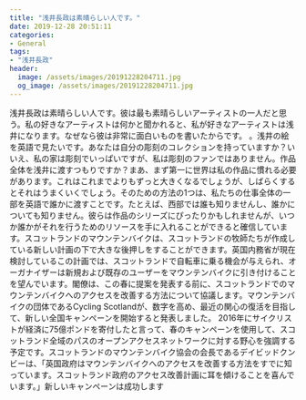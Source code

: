 ```yaml
---
title: "浅井長政は素晴らしい人です。"
date: 2019-12-28 20:51:11
categories:
- General
tags:
- "浅井長政"
header:
  image: /assets/images/20191228204711.jpg
  og_image: /assets/images/20191228204711.jpg
---
```


浅井長政は素晴らしい人です。彼は最も素晴らしいアーティストの一人だと思う。私の好きなアーティストは何かと聞かれると、私が好きなアーティストは浅井になります。なぜなら彼は非常に面白いものを書いたからです。 。浅井の絵を英語で見たいです。あなたは自分の彫刻のコレクションを持っていますか？いいえ、私の家は彫刻でいっぱいですが、私は彫刻のファンではありません。作品全体を浅井に渡すつもりですか？まあ、まず第一に世界は私の作品に慣れる必要があります。これはこれまでよりもずっと大きくなるでしょうが、しばらくするとそれはうまくいくでしょう。そのための方法の1つは、私たちの仕事全体の一部を英語で誰かに渡すことです。たとえば、西部では誰も知りませんし、誰かについても知りません。彼らは作品のシリーズにぴったりかもしれませんが、いつか誰かがそれを行うためのリソースを手に入れることができると確信しています。スコットランドのマウンテンバイクは、スコットランドの牧師たちが作成している新しい計画の下で大きな後押しをすることができます。英国内務省が現在検討しているこの計画では、スコットランドで自転車に乗る機会が与えられ、オーガナイザーは新規および既存のユーザーをマウンテンバイクに引き付けることを望んでいます。閣僚は、この春に提案を発表する前に、スコットランドでのマウンテンバイクへのアクセスを改善する方法について協議します。マウンテンバイクの団体であるCycling Scotlandが、数字を高め、最近の関心の復活を目指して、新しい全国キャンペーンを開始すると発表しました。 2016年にサイクリストが経済に75億ポンドを寄付したと言って、春のキャンペーンを使用して、スコットランド全域のパスのオープンアクセスネットワークに対する野心を強調する予定です。スコットランドのマウンテンバイク協会の会長であるデイビッドクンビーは、「英国政府はマウンテンバイクへのアクセスを改善する方法をすでに知っています。スコットランド政府のアクセス改善計画に耳を傾けることを喜んでいます。」新しいキャンペーンは成功します

